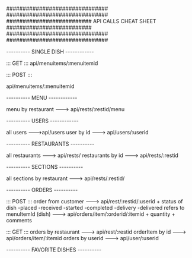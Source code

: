 ###############################                          ###############################
##########################       API CALLS CHEAT SHEET        ##########################
###############################                          ###############################


---------- SINGLE DISH ------------

::: GET :::
api/menuitems/:menuitemid

::: POST :::

api/menuitems/:menuitemid

---------- MENU ------------

menu by restaurant ---> api/rests/:restid/menu

---------- USERS ------------

all users --->api/users
user by id ---> api/users/:userid

----------  RESTAURANTS ---------- 

all restaurants ---> api/rests/
restaurants by id ---> api/rests/:restid

----------  SECTIONS ---------- 

all sections by restaurant ---> api/rests/:restid/

----------  ORDERS ---------- 

::: POST :::
order from customer ---> api/rest/:restid/:userid 
     + status of dish 
     	-placed
     	-received 
     	-started 
     	-completed 
     	-delivery 
     	-delivered
refers to menuItemId (dish) ---> api/orders/item/:orderid/:itemid
	+ quantity
	+ comments

::: GET :::
orders by restaurant ---> api/rest/:restid 
orderItem by id --->  api/orders/item/:itemid 
orders by userid ---> api/user/:userid 

----------  FAVORITE DISHES ---------- 




